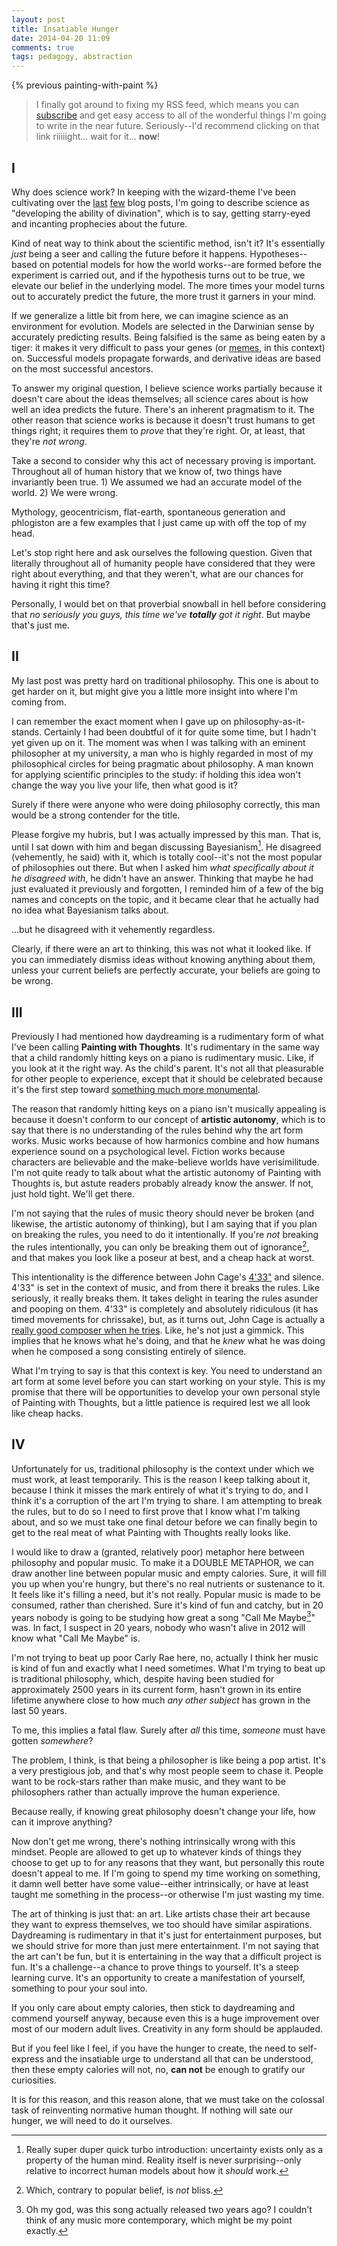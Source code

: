 ```yaml
---
layout: post
title: Insatiable Hunger
date: 2014-04-20 11:09
comments: true
tags: pedagogy, abstraction
---
```


{% previous painting-with-paint %}

> I finally got around to fixing my RSS feed, which means you can
> [subscribe] and get easy access to all of the wonderful things I'm going to
> write in the near future. Seriously--I'd recommend clicking on that link
> riiiiight... wait for it... **now**!

[subscribe]: http://sandymaguire.me/atom.xml



## I

Why does science work? In keeping with the wizard-theme I've been cultivating
over the [last][lob] [few][paint] blog posts, I'm going to describe science as
"developing the ability of divination", which is to say, getting starry-eyed and
incanting prophecies about the future.

Kind of neat way to think about the scientific method, isn't it? It's
essentially *just* being a seer and calling the future before it happens.
Hypotheses--based on potential models for how the world works--are formed
before the experiment is carried out, and if the hypothesis turns out to be
true, we elevate our belief in the underlying model. The more times your model
turns out to accurately predict the future, the more trust it garners in your
mind.

If we generalize a little bit from here, we can imagine science as an
environment for evolution. Models are selected in the Darwinian sense by
accurately predicting results. Being falsified is the same as being eaten by
a tiger: it makes it very difficult to pass your genes (or [memes][meme], in this
context) on. Successful models propagate forwards, and derivative ideas are
based on the most successful ancestors.

<!--more-->

To answer my original question, I believe science works partially because it
doesn't care about the ideas themselves; all science cares about is how well an
idea predicts the future. There's an inherent pragmatism to it. The other reason
that science works is because it doesn't trust humans to get things right; it
requires them to *prove* that they're right. Or, at least, that they're *not
wrong*.

Take a second to consider why this act of necessary proving is important.
Throughout all of human history that we know of, two things have invariantly
been true. 1) We assumed we had an accurate model of the world. 2) We were
wrong.

Mythology, geocentricism, flat-earth, spontaneous generation and phlogiston are
a few examples that I just came up with off the top of my head.

Let's stop right here and ask ourselves the following question. Given that
literally throughout all of humanity people have considered that they were right
about everything, and that they weren't, what are our chances for having it
right this time?

Personally, I would bet on that proverbial snowball in hell before considering
that *no seriously you guys, this time we've **totally** got it right*. But
maybe that's just me.

[lob]: /blog/power-word-case-study
[paint]: /blog/painting-with-paint
[meme]: http://en.wikipedia.org/wiki/Meme



## II

My last post was pretty hard on traditional philosophy. This one is about to get
harder on it, but might give you a little more insight into where I'm coming
from.

I can remember the exact moment when I gave up on philosophy-as-it-stands.
Certainly I had been doubtful of it for quite some time, but I hadn't yet given
up on it. The moment was when I was talking with an eminent philosopher at my
university, a man who is highly regarded in most of my philosophical circles for
being pragmatic about philosophy. A man known for applying scientific principles
to the study: if holding this idea won't change the way you live your life, then
what good is it?

Surely if there were anyone who were doing philosophy correctly, this man would
be a strong contender for the title.

Please forgive my hubris, but I was actually impressed by this man. That is,
until I sat down with him and began discussing Bayesianism[^1]. He disagreed
(vehemently, he said) with it, which is totally cool--it's not the most popular
of philosophies out there. But when I asked him *what specifically about it he
disagreed with*, he didn't have an answer. Thinking that maybe he had just
evaluated it previously and forgotten, I reminded him of a few of the big names
and concepts on the topic, and it became clear that he actually had no idea what
Bayesianism talks about.

...but he disagreed with it vehemently regardless.

Clearly, if there were an art to thinking, this was not what it looked like. If
you can immediately dismiss ideas without knowing anything about them, unless
your current beliefs are perfectly accurate, your beliefs are going to be wrong.

[^1]: Really super duper quick turbo introduction: uncertainty exists only as a
property of the human mind. Reality itself is never surprising--only relative to
incorrect human models about how it *should* work.



## III

Previously I had mentioned how daydreaming is a rudimentary form of what I've
been calling **Painting with Thoughts**. It's rudimentary in the same way that
a child randomly hitting keys on a piano is rudimentary music. Like, if you look
at it the right way. As the child's parent. It's not all that pleasurable for
other people to experience, except that it should be celebrated because it's the
first step toward [something much more monumental][liszt].

The reason that randomly hitting keys on a piano isn't musically appealing is
because it doesn't conform to our concept of **artistic autonomy**, which is to
say that there is no understanding of the rules behind why the art form works.
Music works because of how harmonics combine and how humans experience sound on
a psychological level. Fiction works because characters are believable and the
make-believe worlds have verisimilitude. I'm not quite ready to talk about what
the artistic autonomy of Painting with Thoughts is, but astute readers probably
already know the answer. If not, just hold tight. We'll get there.

I'm not saying that the rules of music theory should never be broken (and
likewise, the artistic autonomy of thinking), but I am saying that if you plan
on breaking the rules, you need to do it intentionally. If you're *not* breaking
the rules intentionally, you can only be breaking them out of ignorance[^2], and
that makes you look like a poseur at best, and a cheap hack at worst.

This intentionality is the difference between John Cage's [4'33"][433] and
silence. 4'33" is set in the context of music, and from there it breaks the
rules. Like seriously, it really breaks them. It takes delight in tearing the
rules asunder and pooping on them. 4'33" is completely and absolutely ridiculous
(it has timed movements for chrissake), but, as it turns out, John Cage is
actually a [really good composer when he tries][dreams]. Like, he's not just
a gimmick. This implies that he knows what he's doing, and that he *knew* what
he was doing when he composed a song consisting entirely of silence.

What I'm trying to say is that this context is key. You need to understand an
art form at some level before you can start working on your style. This is my
promise that there will be opportunities to develop your own personal style of
Painting with Thoughts, but a little patience is required lest we all look like
cheap hacks.

[^2]: Which, contrary to popular belief, is *not* bliss.

[liszt]: http://www.youtube.com/watch?v=7H99FM6S8rU
[433]: http://www.youtube.com/watch?v=zY7UK-6aaNA
[dreams]: http://www.youtube.com/watch?v=ExUosomc8Uc



## IV

Unfortunately for us, traditional philosophy is the context under which we must
work, at least temporarily. This is the reason I keep talking about it, because
I think it misses the mark entirely of what it's trying to do, and I think it's
a corruption of the art I'm trying to share. I am attempting to break the rules,
but to do so I need to first prove that I know what I'm talking about, and so we
must take one final detour before we can finally begin to get to the real meat
of what Painting with Thoughts really looks like.

I would like to draw a (granted, relatively poor) metaphor here between
philosophy and popular music. To make it a DOUBLE METAPHOR, we can draw another
line between popular music and empty calories. Sure, it will fill you up when
you're hungry, but there's no real nutrients or sustenance to it. It feels like
it's filling a need, but it's not really. Popular music is made to be consumed,
rather than cherished. Sure it's kind of fun and catchy, but in 20 years nobody
is going to be studying how great a song "Call Me Maybe[^3]" was. In fact, I
suspect in 20 years, nobody who wasn't alive in 2012 will know what "Call Me
Maybe" is.

I'm not trying to beat up poor Carly Rae here, no, actually I think her music is
kind of fun and exactly what I need sometimes. What I'm trying to beat up is
traditional philosophy, which, despite having been studied for approximately
2500 years in its current form, hasn't grown in its entire lifetime anywhere
close to how much *any other subject* has grown in the last 50 years.

To me, this implies a fatal flaw. Surely after *all* this time, *someone* must
have gotten *somewhere*?

The problem, I think, is that being a philosopher is like being a pop artist.
It's a very prestigious job, and that's why most people seem to chase it. People
want to be rock-stars rather than make music, and they want to be philosophers
rather than actually improve the human experience.

Because really, if knowing great philosophy doesn't change your life, how can it
improve anything?

Now don't get me wrong, there's nothing intrinsically wrong with this mindset.
People are allowed to get up to whatever kinds of things they choose to get up
to for any reasons that they want, but personally this route doesn't appeal to
me. If I'm going to spend my time working on something, it damn well better have
some value--either intrinsically, or have at least taught me something in the
process--or otherwise I'm just wasting my time.

The art of thinking is just that: an art. Like artists chase their art because
they want to express themselves, we too should have similar aspirations.
Daydreaming is rudimentary in that it's just for entertainment purposes, but we
should strive for more than just mere entertainment. I'm not saying that the art
can't be fun, but it is entertaining in the way that a difficult project is fun.
It's a challenge--a chance to prove things to yourself. It's a steep learning
curve. It's an opportunity to create a manifestation of yourself, something to
pour your soul into.

If you only care about empty calories, then stick to daydreaming and commend
yourself anyway, because even this is a huge improvement over most of our modern
adult lives. Creativity in any form should be applauded.

But if you feel like I feel, if you have the hunger to create, the need to
self-express and the insatiable urge to understand all that can be understood,
then these empty calories will not, no, **can not** be enough to gratify our
curiosities.

It is for this reason, and this reason alone, that we must take on the colossal
task of reinventing normative human thought. If nothing will sate our hunger,
we will need to do it ourselves.

[^3]: Oh my god, was this song actually released two years ago? I couldn't think
of any music more contemporary, which might be my point exactly.

